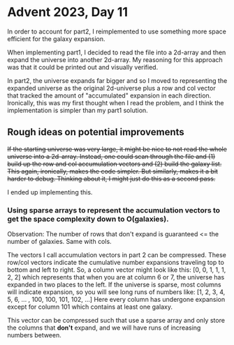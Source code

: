 # Advent 2023, Day 11

In order to account for part2, I reimplemented to use something
more space efficient for the galaxy expansion.

When implementing part1, I decided to read the file into a 2d-array and then
expand the universe into another 2d-array. My reasoning for this approach
was that it could be printed out and visually verified.

In part2, the universe expands far bigger and so I moved to representing
the expanded universe as the original 2d-universe plus a row and col vector
that tracked the amount of "accumulated" expansion in each direction. 
Ironically, this was my first thought when I read the problem, and I think
the implementation is simpler than my part1 solution. 

## Rough ideas on potential improvements
~~If the starting universe was very large, it might be nice to not read the
whole universe into a 2d-array. Instead, one could scan through the file
and (1) build up the row and col accumulation vectors and (2) build the
galaxy list. This again, ironically, makes the code simpler. But similarly,
makes it a bit harder to debug. Thinking about it, I might just do this as
a second pass.~~

I ended up implementing this.

### Using sparse arrays to represent the accumulation vectors to get the space complexity down to O(galaxies).

Observation: The number of rows that don't expand is guaranteed <= the number
of galaxies. Same with cols. 

The vectors I call accumulation vectors in part 2 can be compressed.
These row/col vectors indicate the cumulative number expansions
traveling top to bottom and left to right. So, a column vector might look like this:
[0, 0, 1, 1, 1, 2, 2] which represents that when you are at column 6 or 7, the universe
has expanded in two places to the left. If the universe is sparse, most columns
will indicate expansion, so you will see long runs of numbers like:
[1, 2, 3, 4, 5, 6, ... , 100, 100, 101, 102, ...]
Here every column has undergone expansion except for column 101 which contains at least
one galaxy.

This vector can be compressed such that use a sparse array and only store the columns
that **don't** expand, and we will have runs of increasing numbers between.
